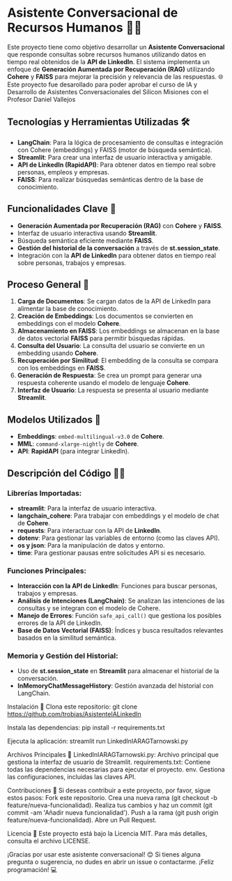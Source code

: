 # Asistente Conversacional de Recursos Humanos 🤖💼

Este proyecto tiene como objetivo desarrollar un **Asistente Conversacional** que responde consultas sobre recursos humanos utilizando datos en tiempo real obtenidos de la **API de LinkedIn**. El sistema implementa un enfoque de **Generación Aumentada por Recuperación (RAG)** utilizando **Cohere** y **FAISS** para mejorar la precisión y relevancia de las respuestas. 🌐
Este proyecto fue desarollado para poder aprobar el curso de IA y Desarrollo de Asistentes Conversacionales del Silicon Misiones con el Profesor Daniel Vallejos

## Tecnologías y Herramientas Utilizadas 🛠️

- **LangChain**: Para la lógica de procesamiento de consultas e integración con Cohere (embeddings) y FAISS (motor de búsqueda semántica).
- **Streamlit**: Para crear una interfaz de usuario interactiva y amigable.
- **API de LinkedIn (RapidAPI)**: Para obtener datos en tiempo real sobre personas, empleos y empresas.
- **FAISS**: Para realizar búsquedas semánticas dentro de la base de conocimiento.

## Funcionalidades Clave 🚀

- **Generación Aumentada por Recuperación (RAG)** con **Cohere** y **FAISS**.
- Interfaz de usuario interactiva usando **Streamlit**.
- Búsqueda semántica eficiente mediante **FAISS**.
- **Gestión del historial de la conversación** a través de **st.session_state**.
- Integración con la **API de LinkedIn** para obtener datos en tiempo real sobre personas, trabajos y empresas.

## Proceso General 🔄

1. **Carga de Documentos**: Se cargan datos de la API de LinkedIn para alimentar la base de conocimiento.
2. **Creación de Embeddings**: Los documentos se convierten en embeddings con el modelo **Cohere**.
3. **Almacenamiento en FAISS**: Los embeddings se almacenan en la base de datos vectorial **FAISS** para permitir búsquedas rápidas.
4. **Consulta del Usuario**: La consulta del usuario se convierte en un embedding usando **Cohere**.
5. **Recuperación por Similitud**: El embedding de la consulta se compara con los embeddings en **FAISS**.
6. **Generación de Respuesta**: Se crea un prompt para generar una respuesta coherente usando el modelo de lenguaje **Cohere**.
7. **Interfaz de Usuario**: La respuesta se presenta al usuario mediante **Streamlit**.

## Modelos Utilizados 🧠

- **Embeddings**: `embed-multilingual-v3.0` de **Cohere**.
- **MML**: `command-xlarge-nightly` de **Cohere**.
- **API**: **RapidAPI** (para integrar LinkedIn).

## Descripción del Código 👨‍💻

### Librerías Importadas:
- **streamlit**: Para la interfaz de usuario interactiva.
- **langchain_cohere**: Para trabajar con embeddings y el modelo de chat de **Cohere**.
- **requests**: Para interactuar con la API de **LinkedIn**.
- **dotenv**: Para gestionar las variables de entorno (como las claves API).
- **os y json**: Para la manipulación de datos y entorno.
- **time**: Para gestionar pausas entre solicitudes API si es necesario.

### Funciones Principales:
- **Interacción con la API de LinkedIn**: Funciones para buscar personas, trabajos y empresas.
- **Análisis de Intenciones (LangChain)**: Se analizan las intenciones de las consultas y se integran con el modelo de Cohere.
- **Manejo de Errores**: Función `safe_api_call()` que gestiona los posibles errores de la API de LinkedIn.
- **Base de Datos Vectorial (FAISS)**: Índices y busca resultados relevantes basados en la similitud semántica.

### Memoria y Gestión del Historial:
- Uso de **st.session_state** en **Streamlit** para almacenar el historial de la conversación.
- **InMemoryChatMessageHistory**: Gestión avanzada del historial con LangChain.

Instalación 🔧
Clona este repositorio:
git clone https://github.com/trobias/AsistenteIALinkedIn

Instala las dependencias:
pip install -r requirements.txt

Ejecuta la aplicación:
streamlit run LinkedInIARAGTarnowski.py

Archivos Principales 📂
LinkedInIARAGTarnowski.py: Archivo principal que gestiona la interfaz de usuario de Streamlit.
requirements.txt: Contiene todas las dependencias necesarias para ejecutar el proyecto.
env. Gestiona las configuraciones, incluidas las claves API.

Contribuciones 🤝
Si deseas contribuir a este proyecto, por favor, sigue estos pasos:
Fork este repositorio.
Crea una nueva rama (git checkout -b feature/nueva-funcionalidad).
Realiza tus cambios y haz un commit (git commit -am 'Añadir nueva funcionalidad').
Push a la rama (git push origin feature/nueva-funcionalidad).
Abre un Pull Request.

Licencia 📄
Este proyecto está bajo la Licencia MIT. Para más detalles, consulta el archivo LICENSE.

¡Gracias por usar este asistente conversacional! 😊 Si tienes alguna pregunta o sugerencia, no dudes en abrir un issue o contactarme. ¡Feliz programación! 💻

